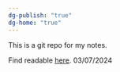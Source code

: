 ```yaml
---
dg-publish: "true"
dg-home: "true"
---
```


This is a git repo for my notes.

Find readable [here](https://player1041.github.io/notes).
03/07/2024
